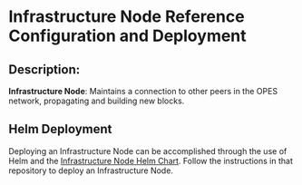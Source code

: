 # Infrastructure Node Reference Configuration and Deployment

## Description: 

**Infrastructure Node**: Maintains a connection to other peers in the OPES network, propagating and building new blocks.

## Helm Deployment

Deploying an Infrastructure Node can be accomplished through the use of Helm and the [Infrastructure Node Helm Chart](https://github.com/opespe/helm-charts/tree/master/charts/infranode). Follow the instructions in that repository to deploy an Infrastructure Node.
